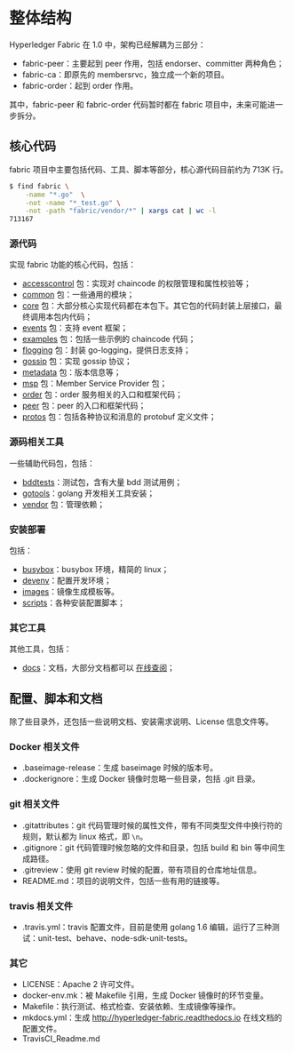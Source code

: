 # 整体结构

Hyperledger Fabric 在 1.0 中，架构已经解耦为三部分：

* fabric-peer：主要起到 peer 作用，包括 endorser、committer 两种角色；
* fabric-ca：即原先的 membersrvc，独立成一个新的项目。
* fabric-order：起到 order 作用。

其中，fabric-peer 和 fabric-order 代码暂时都在 fabric 项目中，未来可能进一步拆分。

## 核心代码
fabric 项目中主要包括代码、工具、脚本等部分，核心源代码目前约为 713K 行。

```sh
$ find fabric \
    -name "*.go"  \
    -not -name "*_test.go" \
    -not -path "fabric/vendor/*" | xargs cat | wc -l
713167
```

### 源代码
实现 fabric 功能的核心代码，包括：

* [accesscontrol](accesscontrol) 包：实现对 chaincode 的权限管理和属性校验等；
* [common](common) 包：一些通用的模块；
* [core](core) 包：大部分核心实现代码都在本包下。其它包的代码封装上层接口，最终调用本包内代码；
* [events](events) 包：支持 event 框架；
* [examples](examples) 包：包括一些示例的 chaincode 代码；
* [flogging](flogging) 包：封装 go-logging，提供日志支持；
* [gossip](gossip) 包：实现 gossip 协议；
* [metadata](metadata) 包：版本信息等；
* [msp](msp) 包：Member Service Provider 包；
* [order](order) 包：order 服务相关的入口和框架代码；
* [peer](peer) 包：peer 的入口和框架代码；
* [protos](protos) 包：包括各种协议和消息的 protobuf 定义文件；

### 源码相关工具
一些辅助代码包，包括：

* [bddtests](bddtests)：测试包，含有大量 bdd 测试用例；
* [gotools](gotools)：golang 开发相关工具安装；
* [vendor](vendor) 包：管理依赖；

### 安装部署
包括：

* [busybox](busybox)：busybox 环境，精简的 linux；
* [devenv](devenv)：配置开发环境；
* [images](images)：镜像生成模板等。
* [scripts](scripts)：各种安装配置脚本；

### 其它工具
其他工具，包括：

* [docs](docs)：文档，大部分文档都可以 [在线查阅](http://hyperledger-fabric.readthedocs.io)；


## 配置、脚本和文档

除了些目录外，还包括一些说明文档、安装需求说明、License 信息文件等。

### Docker 相关文件
* .baseimage-release：生成 baseimage 时候的版本号。
* .dockerignore：生成 Docker 镜像时忽略一些目录，包括 .git 目录。

### git 相关文件
* .gitattributes：git 代码管理时候的属性文件，带有不同类型文件中换行符的规则，默认都为 linux 格式，即 `\n`。
* .gitignore：git 代码管理时候忽略的文件和目录，包括 build 和 bin 等中间生成路径。
* .gitreview：使用 git review 时候的配置，带有项目的仓库地址信息。
* README.md：项目的说明文件，包括一些有用的链接等。

### travis 相关文件
* .travis.yml：travis 配置文件，目前是使用 golang 1.6 编辑，运行了三种测试：unit-test、behave、node-sdk-unit-tests。

### 其它
* LICENSE：Apache 2 许可文件。
* docker-env.mk：被 Makefile 引用，生成 Docker 镜像时的环节变量。
* Makefile：执行测试、格式检查、安装依赖、生成镜像等操作。
* mkdocs.yml：生成 http://hyperledger-fabric.readthedocs.io 在线文档的配置文件。
* TravisCI_Readme.md

